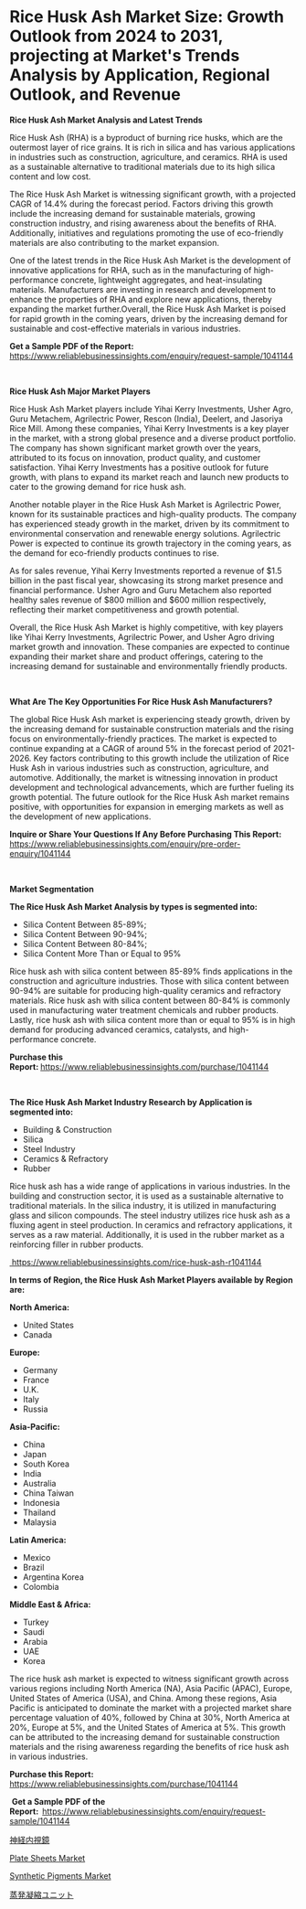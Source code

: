 <p><h1>Rice Husk Ash Market Size: Growth Outlook from 2024 to 2031, projecting at Market's Trends Analysis by Application, Regional Outlook, and Revenue</h1></p><p><strong>Rice Husk Ash Market Analysis and Latest Trends</strong></p>
<p><p>Rice Husk Ash (RHA) is a byproduct of burning rice husks, which are the outermost layer of rice grains. It is rich in silica and has various applications in industries such as construction, agriculture, and ceramics. RHA is used as a sustainable alternative to traditional materials due to its high silica content and low cost.</p><p>The Rice Husk Ash Market is witnessing significant growth, with a projected CAGR of 14.4% during the forecast period. Factors driving this growth include the increasing demand for sustainable materials, growing construction industry, and rising awareness about the benefits of RHA. Additionally, initiatives and regulations promoting the use of eco-friendly materials are also contributing to the market expansion.</p><p>One of the latest trends in the Rice Husk Ash Market is the development of innovative applications for RHA, such as in the manufacturing of high-performance concrete, lightweight aggregates, and heat-insulating materials. Manufacturers are investing in research and development to enhance the properties of RHA and explore new applications, thereby expanding the market further.Overall, the Rice Husk Ash Market is poised for rapid growth in the coming years, driven by the increasing demand for sustainable and cost-effective materials in various industries.</p></p>
<p><strong>Get a Sample PDF of the Report:&nbsp;</strong> <a href="https://www.reliablebusinessinsights.com/enquiry/request-sample/1041144">https://www.reliablebusinessinsights.com/enquiry/request-sample/1041144</a></p>
<p>&nbsp;</p>
<p><strong>Rice Husk Ash Major Market Players</strong></p>
<p><p>Rice Husk Ash Market players include Yihai Kerry Investments, Usher Agro, Guru Metachem, Agrilectric Power, Rescon (India), Deelert, and Jasoriya Rice Mill. Among these companies, Yihai Kerry Investments is a key player in the market, with a strong global presence and a diverse product portfolio. The company has shown significant market growth over the years, attributed to its focus on innovation, product quality, and customer satisfaction. Yihai Kerry Investments has a positive outlook for future growth, with plans to expand its market reach and launch new products to cater to the growing demand for rice husk ash.</p><p>Another notable player in the Rice Husk Ash Market is Agrilectric Power, known for its sustainable practices and high-quality products. The company has experienced steady growth in the market, driven by its commitment to environmental conservation and renewable energy solutions. Agrilectric Power is expected to continue its growth trajectory in the coming years, as the demand for eco-friendly products continues to rise.</p><p>As for sales revenue, Yihai Kerry Investments reported a revenue of $1.5 billion in the past fiscal year, showcasing its strong market presence and financial performance. Usher Agro and Guru Metachem also reported healthy sales revenue of $800 million and $600 million respectively, reflecting their market competitiveness and growth potential.</p><p>Overall, the Rice Husk Ash Market is highly competitive, with key players like Yihai Kerry Investments, Agrilectric Power, and Usher Agro driving market growth and innovation. These companies are expected to continue expanding their market share and product offerings, catering to the increasing demand for sustainable and environmentally friendly products.</p></p>
<p>&nbsp;</p>
<p><strong>What Are The Key Opportunities For Rice Husk Ash Manufacturers?</strong></p>
<p><p>The global Rice Husk Ash market is experiencing steady growth, driven by the increasing demand for sustainable construction materials and the rising focus on environmentally-friendly practices. The market is expected to continue expanding at a CAGR of around 5% in the forecast period of 2021-2026. Key factors contributing to this growth include the utilization of Rice Husk Ash in various industries such as construction, agriculture, and automotive. Additionally, the market is witnessing innovation in product development and technological advancements, which are further fueling its growth potential. The future outlook for the Rice Husk Ash market remains positive, with opportunities for expansion in emerging markets as well as the development of new applications.</p></p>
<p><strong>Inquire or Share Your Questions If Any Before Purchasing This Report:</strong> <a href="https://www.reliablebusinessinsights.com/enquiry/pre-order-enquiry/1041144">https://www.reliablebusinessinsights.com/enquiry/pre-order-enquiry/1041144</a></p>
<p>&nbsp;</p>
<p><strong>Market Segmentation</strong></p>
<p><strong>The Rice Husk Ash Market Analysis by types is segmented into:</strong></p>
<p><ul><li>Silica Content Between 85-89%;</li><li>Silica Content Between 90-94%;</li><li>Silica Content Between 80-84%;</li><li>Silica Content More Than or Equal to 95%</li></ul></p>
<p><p>Rice husk ash with silica content between 85-89% finds applications in the construction and agriculture industries. Those with silica content between 90-94% are suitable for producing high-quality ceramics and refractory materials. Rice husk ash with silica content between 80-84% is commonly used in manufacturing water treatment chemicals and rubber products.  Lastly, rice husk ash with silica content more than or equal to 95% is in high demand for producing advanced ceramics, catalysts, and high-performance concrete.</p></p>
<p><strong>Purchase this Report:&nbsp;</strong><a href="https://www.reliablebusinessinsights.com/purchase/1041144">https://www.reliablebusinessinsights.com/purchase/1041144</a></p>
<p>&nbsp;</p>
<p><strong>The Rice Husk Ash Market Industry Research by Application is segmented into:</strong></p>
<p><ul><li>Building & Construction</li><li>Silica</li><li>Steel Industry</li><li>Ceramics & Refractory</li><li>Rubber</li></ul></p>
<p><p>Rice husk ash has a wide range of applications in various industries. In the building and construction sector, it is used as a sustainable alternative to traditional materials. In the silica industry, it is utilized in manufacturing glass and silicon compounds. The steel industry utilizes rice husk ash as a fluxing agent in steel production. In ceramics and refractory applications, it serves as a raw material. Additionally, it is used in the rubber market as a reinforcing filler in rubber products.</p></p>
<p><a href="https://www.reliablebusinessinsights.com/rice-husk-ash-r1041144">&nbsp;https://www.reliablebusinessinsights.com/rice-husk-ash-r1041144</a></p>
<p><strong>In terms of Region, the Rice Husk Ash Market Players available by Region are:</strong></p>
<p>
    <p> <strong> North America: </strong>
        <ul>
            <li>United States</li>
            <li>Canada</li>
        </ul>
        </p> 
    <p> <strong> Europe: </strong>
        <ul>
            <li>Germany</li>
            <li>France</li>
            <li>U.K.</li>
            <li>Italy</li>
            <li>Russia</li>
        </ul>
        </p> 
    <p> <strong> Asia-Pacific: </strong>
        <ul>
            <li>China</li>
            <li>Japan</li>
            <li>South Korea</li>
            <li>India</li>
            <li>Australia</li>
            <li>China Taiwan</li>
            <li>Indonesia</li>
            <li>Thailand</li>
            <li>Malaysia</li>
        </ul>
        </p> 
    <p> <strong> Latin America: </strong>
        <ul>
            <li>Mexico</li>
            <li>Brazil</li>
            <li>Argentina Korea</li>
            <li>Colombia</li>
        </ul>
        </p> 
    <p> <strong> Middle East & Africa: </strong>
        <ul>
            <li>Turkey</li>
            <li>Saudi</li>
            <li>Arabia</li>
            <li>UAE</li>
            <li>Korea</li>
        </ul>
    </p>
    </p>
<p><p>The rice husk ash market is expected to witness significant growth across various regions including North America (NA), Asia Pacific (APAC), Europe, United States of America (USA), and China. Among these regions, Asia Pacific is anticipated to dominate the market with a projected market share percentage valuation of 40%, followed by China at 30%, North America at 20%, Europe at 5%, and the United States of America at 5%. This growth can be attributed to the increasing demand for sustainable construction materials and the rising awareness regarding the benefits of rice husk ash in various industries.</p></p>
<p><strong>Purchase this Report: </strong><a href="https://www.reliablebusinessinsights.com/purchase/1041144">https://www.reliablebusinessinsights.com/purchase/1041144</a></p>
<p>&nbsp;<strong>Get a Sample PDF of the Report:&nbsp;&nbsp;</strong><a href="https://www.reliablebusinessinsights.com/enquiry/request-sample/1041144">https://www.reliablebusinessinsights.com/enquiry/request-sample/1041144</a></p>
<p><strong></strong></p>
<p><p><a href="https://github.com/TysonKub/Market-Research-Report-List-1/blob/main/7082304135473.md">神経内視鏡</a></p><p><a href="https://github.com/iprahimabdulrahmman/Market-Research-Report-List-1/blob/main/plate-sheets-market.md">Plate Sheets Market</a></p><p><a href="https://github.com/aafbctfl75/Market-Research-Report-List-1/blob/main/synthetic-pigments-market.md">Synthetic Pigments Market</a></p><p><a href="https://github.com/RaeJenkins1952/Market-Research-Report-List-1/blob/main/7393196135472.md">蒸発凝縮ユニット</a></p></p>